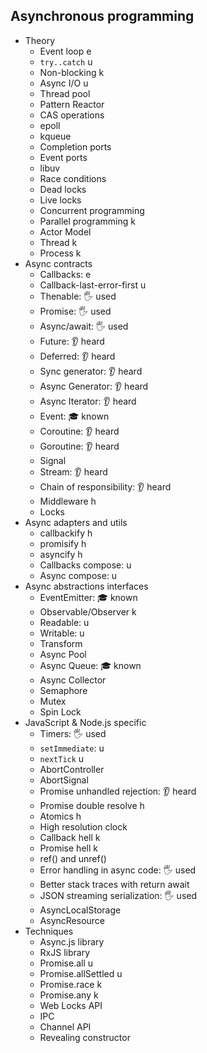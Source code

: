## Asynchronous programming

- Theory
  - Event loop e
  - `try..catch` u
  - Non-blocking k
  - Async I/O u
  - Thread pool
  - Pattern Reactor
  - CAS operations
  - epoll
  - kqueue
  - Completion ports
  - Event ports
  - libuv
  - Race conditions
  - Dead locks
  - Live locks
  - Concurrent programming
  - Parallel programming k
  - Actor Model
  - Thread k
  - Process k
- Async contracts
  - Callbacks: e
  - Callback-last-error-first u
  - Thenable: 🖐️ used
  - Promise: 🖐️ used
  - Async/await: 🖐️ used
  - Future: 👂 heard
  - Deferred: 👂 heard
  - Sync generator: 👂 heard
  - Async Generator: 👂 heard
  - Async Iterator: 👂 heard
  - Event: 🎓 known
  - Coroutine: 👂 heard
  - Goroutine: 👂 heard
  - Signal
  - Stream: 👂 heard
  - Chain of responsibility: 👂 heard
  - Middleware h
  - Locks
- Async adapters and utils
  - callbackify h
  - promisify h
  - asyncify h
  - Callbacks compose: u
  - Async compose: u
- Async abstractions interfaces
  - EventEmitter: 🎓 known
  - Observable/Observer k
  - Readable: u
  - Writable: u
  - Transform
  - Async Pool
  - Async Queue: 🎓 known
  - Async Collector
  - Semaphore
  - Mutex
  - Spin Lock
- JavaScript & Node.js specific
  - Timers: 🖐️ used
  - `setImmediate`: u
  - `nextTick` u
  - AbortController
  - AbortSignal
  - Promise unhandled rejection: 👂 heard
  - Promise double resolve h
  - Atomics h
  - High resolution clock
  - Callback hell k
  - Promise hell k
  - ref() and unref()
  - Error handling in async code: 🖐️ used
  - Better stack traces with return await
  - JSON streaming serialization: 🖐️ used
  - AsyncLocalStorage
  - AsyncResource
- Techniques
  - Async.js library
  - RxJS library
  - Promise.all u
  - Promise.allSettled u
  - Promise.race k
  - Promise.any k
  - Web Locks API
  - IPC
  - Channel API
  - Revealing constructor
